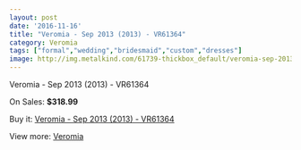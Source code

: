 ```yaml
---
layout: post
date: '2016-11-16'
title: "Veromia - Sep 2013 (2013) - VR61364"
category: Veromia
tags: ["formal","wedding","bridesmaid","custom","dresses"]
image: http://img.metalkind.com/61739-thickbox_default/veromia-sep-2013-2013-vr61364.jpg
---
```

Veromia - Sep 2013 (2013) - VR61364

On Sales: **$318.99**
<a href="https://www.metalkind.com/en/veromia/16251-veromia-sep-2013-2013-vr61364.html"><amp-img layout="responsive" width="600" height="600" src="//img.metalkind.com/61739-thickbox_default/veromia-sep-2013-2013-vr61364.jpg" alt="Veromia - Sep 2013 (2013) - VR61364 0" /></a>
<a href="https://www.metalkind.com/en/veromia/16251-veromia-sep-2013-2013-vr61364.html"><amp-img layout="responsive" width="600" height="600" src="//img.metalkind.com/61740-thickbox_default/veromia-sep-2013-2013-vr61364.jpg" alt="Veromia - Sep 2013 (2013) - VR61364 1" /></a>
<a href="https://www.metalkind.com/en/veromia/16251-veromia-sep-2013-2013-vr61364.html"><amp-img layout="responsive" width="600" height="600" src="//img.metalkind.com/61741-thickbox_default/veromia-sep-2013-2013-vr61364.jpg" alt="Veromia - Sep 2013 (2013) - VR61364 2" /></a>
<a href="https://www.metalkind.com/en/veromia/16251-veromia-sep-2013-2013-vr61364.html"><amp-img layout="responsive" width="600" height="600" src="//img.metalkind.com/61742-thickbox_default/veromia-sep-2013-2013-vr61364.jpg" alt="Veromia - Sep 2013 (2013) - VR61364 3" /></a>
<a href="https://www.metalkind.com/en/veromia/16251-veromia-sep-2013-2013-vr61364.html"><amp-img layout="responsive" width="600" height="600" src="//img.metalkind.com/61743-thickbox_default/veromia-sep-2013-2013-vr61364.jpg" alt="Veromia - Sep 2013 (2013) - VR61364 4" /></a>

Buy it: [Veromia - Sep 2013 (2013) - VR61364](https://www.metalkind.com/en/veromia/16251-veromia-sep-2013-2013-vr61364.html "Veromia - Sep 2013 (2013) - VR61364")

View more: [Veromia](https://www.metalkind.com/en/199-veromia "Veromia")